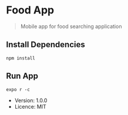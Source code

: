 # Food App

> Mobile app for food searching application

## Install Dependencies

```
npm install
```

## Run App

```
expo r -c
```

-   Version: 1.0.0
-   Licence: MIT
